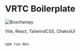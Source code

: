 # VRTC Boilerplate

![Boxchampy](https://user-images.githubusercontent.com/89334184/234145901-9257340c-0409-4869-821b-e3624570ba67.png)

Vite, React, TailwindCSS, ChakraUI

```javascript

npm run dev

```

